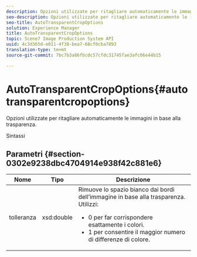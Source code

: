 ```yaml
---
description: Opzioni utilizzate per ritagliare automaticamente le immagini in base alla trasparenza.
seo-description: Opzioni utilizzate per ritagliare automaticamente le immagini in base alla trasparenza.
seo-title: AutoTransparentCropOptions
solution: Experience Manager
title: AutoTransparentCropOptions
topic: Scene7 Image Production System API
uuid: 4c3d365d-e011-4f38-bea7-68cf0cba7893
translation-type: tm+mt
source-git-commit: 7bc7b3a86fbcdc57cfdc31745fae3afc06e44b15

---
```



# AutoTransparentCropOptions{#autotransparentcropoptions}

Opzioni utilizzate per ritagliare automaticamente le immagini in base alla trasparenza.

Sintassi

## Parametri {#section-0302e9238dbc4704914e938f42c881e6}

<table id="table_F6A0DBA37F704C2097C617A0A6767566"> 
 <thead> 
  <tr> 
   <th colname="col1" class="entry"> Nome </th> 
   <th colname="col2" class="entry"> Tipo </th> 
   <th colname="col3" class="entry"> Descrizione </th> 
  </tr> 
 </thead>
 <tbody> 
  <tr> 
   <td colname="col1"> <span class="codeph"> tolleranza</span> </td> 
   <td colname="col2"> <span class="codeph"> xsd:double</span> </td> 
   <td colname="col3">Rimuove lo spazio bianco dai bordi dell’immagine in base alla trasparenza. Utilizzi: 
    <ul id="ul_FE5423B857AE43FCBA7A9AEA76C754CC">
     <li id="li_01E3BD0AB8DA4C408B47CB02B269404A">0 per far corrispondere esattamente i colori. </li>
     <li id="li_FCE21384265D4ECE9C0D785F1BB32C3A">1 per consentire il maggior numero di differenze di colore. </li>
    </ul></td> 
  </tr> 
 </tbody> 
</table>

